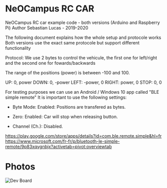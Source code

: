 # NeOCampus RC CAR

NeOCampus RC car example code - both versions (Arduino and Raspberry Pi)
Author Sebastian Lucas - 2019-2020

The following document explains how the whole setup and protocole works
Both versions use the exact same protocole but support different functionality

Protocol:
We use 2 bytes to control the vehicule, the first one for left/right and the second one for fowards/backwards

The range of the positions (power) is between -100 and 100.

UP: 0, power
DOWN: 0, -power
LEFT: -power, 0
RIGHT: power, 0
STOP: 0, 0

For testing purposes we can use an Android / Windows 10 app called "BLE simple remote"
It is important to use the following settings:

  - Byte Mode: Enabled: Positions are transfered as bytes.

  - Zero: Enabled: Car will stop when releasing button.

  - Channel (Ch.): Disabled.
  
https://play.google.com/store/apps/details?id=com.ble.remote.simple&hl=fr
https://www.microsoft.com/fr-fr/p/bluetooth-le-simple-remote/9p83xqvgnbjx?activetab=pivot:overviewtab

# Photos

![Dev Board](/images/dev_board.png)
